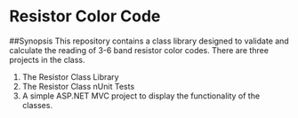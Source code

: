 # Resistor Color Code

##Synopsis
This repository contains a class library designed to validate and calculate the reading of 3-6 band resistor color codes. There are three projects in the class. 

1. The Resistor Class Library
2. The Resistor Class nUnit Tests
3. A simple ASP.NET MVC project to display the functionality of the classes.
